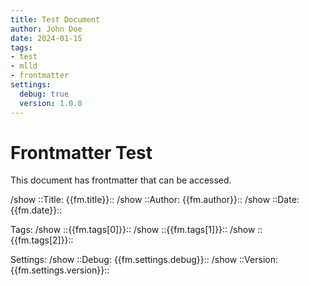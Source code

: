 ```yaml
---
title: Test Document
author: John Doe
date: 2024-01-15
tags:
- test
- mlld
- frontmatter
settings:
  debug: true
  version: 1.0.0
---
```


# Frontmatter Test

This document has frontmatter that can be accessed.

/show ::Title: {{fm.title}}::
/show ::Author: {{fm.author}}::
/show ::Date: {{fm.date}}::

Tags:
/show ::{{fm.tags[0]}}::
/show ::{{fm.tags[1]}}::
/show ::{{fm.tags[2]}}::

Settings:
/show ::Debug: {{fm.settings.debug}}::
/show ::Version: {{fm.settings.version}}::